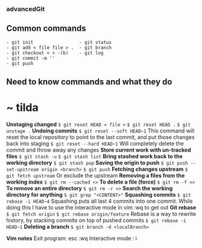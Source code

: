 ### advancedGit
## Common commands
    - git init                 - git status
    - git add < file file > .  - git branch
    - git checkout < > -(b)    - git log
    - git commit -m ''
    - git push
## Need to know commands and what they do
# ~ tilda
  **Unstaging changed**
    `$ git reset HEAD < file >`
    `$ git reset HEAD .` 
    `$ git unstage .`
  **Undoing commits**
    `$ git reset --soft HEAD~1`
        This command will reset the local repository to point to the last commit, and put those changes back into staging
    `$ git reset --hard HEAD~1`
        Will completely delete the commit and throw away any changes
  **Store current work with un-tracked files**
    `$ git stash -u`
    `$ git stash list`
  **Bring stashed work back to the working directory**
    `$ git stash pop`
  **Saving the origin to push**
    `$ git push --set-upstream origin <branch>`
    `$ git push`
  **Fetching changes upstream**
   `$ git fetch upstream`
        Or exclude the upstream
  **Removing a files from the working index** 
    `$ git rm --cached <>`
  **To delete a file (force)**
    `$ git rm -f <>`
  **To remove an entire directory**
    `$ git rm -r <>`
  **Search the working directory for anything**
    `$ git grep "<CONTENT>"`
  **Squashing commits**
    `$ git rebase -i HEAD~4`
    Squashing puts all last 4 commits into one commit. While doing this I have to use the interactive mode in vim :wq to get out 
  **Git rebase**
    `$ git fetch origin`
    `$ git rebase origin/feature`
    Rebase is a way to rewrite history, by stacking commits on top of pushed commits
    `$ git rebase -i HEAD~1`
  **Deleting a branch**
    `$ git branch -d <localBranch>`
  
  **Vim notes**
    Exit program: esc :wq
    Interactive mode : i
